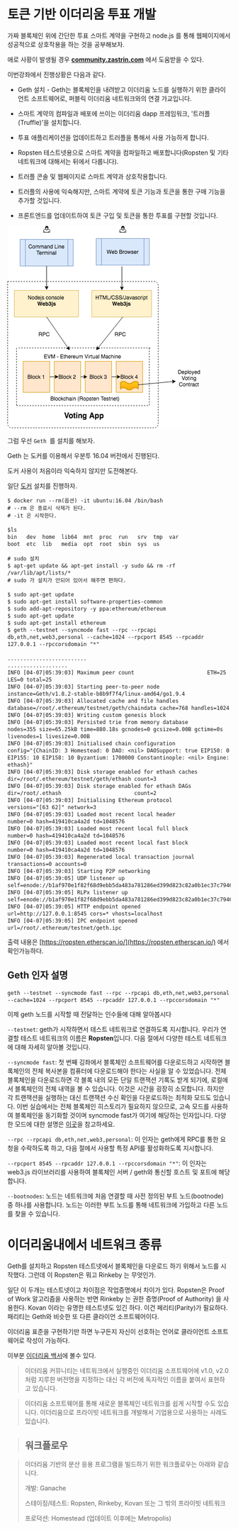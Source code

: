 # 토큰 기반 이더리움 투표 개발

가짜 블록체인 위에 간단한 투표 스마트 계약을 구현하고 node.js 를 통해 웹페이지에서 성공적으로 상호작용을 하는 것을 공부해보자. 

애로 사황이 발생될 경우 [**community.zastrin.com**](https://community.zastrin.com/) 에서 도움받을 수 있다.

이번강좌에서 진행상황은 다음과 같다. 

* Geth 설치 - Geth는 블록체인을 내려받고 이더리움 노드를 실행하기 위한 클라이언트 소프트웨어로, 퍼블릭 이더리움 네트워크와의 연결 가교입니다.

* 스마트 계약의 컴파일과 배포에 쓰이는 이더리움 dapp 프레임워크, '트러플\(Truffle\)'을 설치합니다.
* 투표 애플리케이션을 업데이트하고 트러플을 통해서 사용 가능하게 합니다.
* Ropsten 테스트넷용으로 스마트 계약을 컴파일하고 배포합니다\(Ropsten 및 기타 네트워크에 대해서는 뒤에서 다룹니다\).
* 트러플 콘솔 및 웹페이지로 스마트 계약과 상호작용합니다.
* 트러플의 사용에 익숙해지만, 스마트 계약에 토큰 기능과 토큰을 통한 구매 기능을 추가할 것입니다.
* 프론트엔드를 업데이트하여 토큰 구입 및 토큰을 통한 투표를 구현할 것입니다.

![](/assets/zastrin_ch2_1.png)



그럼 우선 `Geth `를 설치를 해보자. 

Geth 는 도커를 이용해서 우분투 16.04 버전에서 진행된다. 

도커 사용이 처음이라 익숙하지 않지만 도전해본다. 

일단 [도커](https://www.docker.com/) 설치를 진행하자. 

```
$ docker run --rm(옵션) -it ubuntu:16.04 /bin/bash
# --rm 은 종료시 삭제가 된다. 
# -it 은 시작한다. 

$ls
bin   dev  home  lib64  mnt  proc  run   srv  tmp  var
boot  etc  lib   media  opt  root  sbin  sys  us

# sudo 설치
$ apt-get update && apt-get install -y sudo && rm -rf /var/lib/apt/lists/* 
# sudo 가 설치가 안되어 있어서 해주면 편하다. 

$ sudo apt-get update
$ sudo apt-get install software-properties-common
$ sudo add-apt-repository -y ppa:ethereum/ethereum
$ sudo apt-get update
$ sudo apt-get install ethereum
$ geth --testnet --syncmode fast --rpc --rpcapi db,eth,net,web3,personal --cache=1024 --rpcport 8545 --rpcaddr 127.0.0.1 --rpccorsdomain "*"

.........................
...................
INFO [04-07|05:39:03] Maximum peer count                       ETH=25 LES=0 total=25
INFO [04-07|05:39:03] Starting peer-to-peer node               instance=Geth/v1.8.2-stable-b8b9f7f4/linux-amd64/go1.9.4
INFO [04-07|05:39:03] Allocated cache and file handles         database=/root/.ethereum/testnet/geth/chaindata cache=768 handles=1024
INFO [04-07|05:39:03] Writing custom genesis block
INFO [04-07|05:39:03] Persisted trie from memory database      nodes=355 size=65.25kB time=880.18s gcnodes=0 gcsize=0.00B gctime=0s livenodes=1 livesize=0.00B
INFO [04-07|05:39:03] Initialised chain configuration          config="{ChainID: 3 Homestead: 0 DAO: <nil> DAOSupport: true EIP150: 0 EIP155: 10 EIP158: 10 Byzantium: 1700000 Constantinople: <nil> Engine: ethash}"
INFO [04-07|05:39:03] Disk storage enabled for ethash caches   dir=/root/.ethereum/testnet/geth/ethash count=3
INFO [04-07|05:39:03] Disk storage enabled for ethash DAGs     dir=/root/.ethash                       count=2
INFO [04-07|05:39:03] Initialising Ethereum protocol           versions="[63 62]" network=3
INFO [04-07|05:39:03] Loaded most recent local header          number=0 hash=419410ca4a2d td=1048576
INFO [04-07|05:39:03] Loaded most recent local full block      number=0 hash=419410ca4a2d td=1048576
INFO [04-07|05:39:03] Loaded most recent local fast block      number=0 hash=419410ca4a2d td=1048576
INFO [04-07|05:39:03] Regenerated local transaction journal    transactions=0 accounts=0
INFO [04-07|05:39:03] Starting P2P networking
INFO [04-07|05:39:05] UDP listener up                          self=enode://b1af970e1f82f68d9ebb5da483a781286ed399d823c82a0b1ec37c7946cf021a1b8e4dd32eb79bb534a350167c9bf28cdc6d428317ae36b24714983665f03d7e@[::]:30303
INFO [04-07|05:39:05] RLPx listener up                         self=enode://b1af970e1f82f68d9ebb5da483a781286ed399d823c82a0b1ec37c7946cf021a1b8e4dd32eb79bb534a350167c9bf28cdc6d428317ae36b24714983665f03d7e@[::]:30303
INFO [04-07|05:39:05] HTTP endpoint opened                     url=http://127.0.0.1:8545 cors=* vhosts=localhost
INFO [04-07|05:39:05] IPC endpoint opened                      url=/root/.ethereum/testnet/geth.ipc

```

출력 내용은 [https://ropsten.etherscan.io/](https://ropsten.etherscan.io/) 에서 확인가능하다. 

## Geth 인자 설명

```
geth --testnet --syncmode fast --rpc --rpcapi db,eth,net,web3,personal --cache=1024 --rpcport 8545 --rpcaddr 127.0.0.1 --rpccorsdomain "*"
```

이제 geth 노드를 시작할 때 전달하는 인수들에 대해 알아봅시다

`--testnet`: geth가 시작하면서 테스트 네트워크로 연결하도록 지시합니다. 우리가 연결할 테스트 네트워크의 이름은 **Ropsten**입니다. 다음 절에서 다양한 테스트 네트워크에 대해 자세히 알아볼 것입니다.

`--syncmode fast`: 첫 번째 깅좌에서 블록체인 소프트웨어를 다운로드하고 시작하면 블록체인의 전체 복사본을 컴퓨터에 다운로드해야 한다는 사실을 알 수 있었습니다. 전체 블록체인을 다운로드하면 각 블록 내의 모든 단일 트랜잭션 기록도 받게 되기에, 로컬에서 블록체인의 전체 내역을 볼 수 있습니다. 이것은 시간을 굉장히 소모합니다. 하지만 각 트랜잭션을 실행하는 대신 트랜잭션 수신 확인을 다운로드하는 최적화 모드도 있습니다. 이번 실습에서는 전체 블록체인 히스토리가 필요하지 않으므로, 고속 모드를 사용하여 블록체인을 동기화할 것이며 syncmode fast가 여기에 해당하는 인자입니다. 다양한 모드에 대한 설명은 [이곳](https://ethereum.stackexchange.com/questions/11297/what-is-geths-light-sync-and-why-is-it-so-fast/11300#11300)을 참고하세요.

`--rpc --rpcapi db,eth,net,web3,personal`: 이 인자는 geth에게 RPC를 통한 요청을 수락하도록 하고, 다음 절에서 사용할 특정 API를 활성화하도록 지시합니다.

`--rpcport 8545 --rpcaddr 127.0.0.1 --rpccorsdomain "*"`: 이 인자는 web3.js 라이브러리를 사용하여 블록체인 서버 / geth와 통신할 호스트 및 포트에 해당합니다.

`--bootnodes`: 노드는 네트워크에 처음 연결할 때 사전 정의된 부트 노드\(bootnode\) 중 하나를 사용합니다. 노드는 이러한 부트 노드를 통해 네트워크에 가입하고 다른 노드를 찾을 수 있습니다.

# 이더리움내에서 네트워크 종류

Geth를 설치하고 Ropsten 테스트넷에서 블록체인을 다운로드 하기 위해서 노드를 시작했다. 그런데 이 Ropsten은 뭐고 Rinkeby 는 무엇인가. 

일단 이 두개는 테스트넷이고 차이점은 작업증명에서 차이가 있다. Ropsten은 Proof of Work 알고리즘을 사용하는 반면 Rinkeby 는 권한 증명\(Proof of Authority\) 을 사용한다. Kovan 이라는 유명한 테스트넷도 있긴 하다. 이건 페리티\(Parity\)가 필요하다. 패리티는 Geth와 비슷한 또 다른 클라이언 소프트웨어이다. 

이더리움 표준을 구현하기만 하면 누구든지 자신이 선호하는 언어로 클라이언트 소프트웨어로 작성이 가능하다. 

이부분 [이더리움 백서](http://gavwood.com/paper.pdf)에 볼수 있다. 

> 이더리움 커뮤니티는 네트워크에서 실행중인 이더리움 소프트웨어에 v1.0, v2.0 처럼 지루한 버전명을 지정하는 대신 각 버전에 독자적인 이름을 붙여서 표현하고 있습니다.

> 이더리움 소프트웨어를 통해 새로운 블록체인 네트워크를 쉽게 시작할 수도 있습니다. 이더리움으로 프라이빗 네트워크를 개발해서 기업용으로 사용하는 사례도 있습니다.

> ## 워크플로우

> 이더리움 기반의 분산 응용 프로그램을 빌드하기 위한 워크플로우는 아래와 같습니다.
>
> 개발: Ganache
>
> 스테이징/테스트: Ropsten, Rinkeby, Kovan 또는 그 밖의 프라이빗 네트워크
>
> 프로덕션: Homestead \(업데이트 이후에는 Metropolis\)



